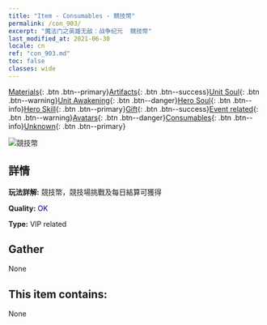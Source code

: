 ```yaml
---
title: "Item - Consumables - 競技幣"
permalink: /con_903/
excerpt: "魔法门之英雄无敌：战争纪元  競技幣"
last_modified_at: 2021-06-30
locale: cn
ref: "con_903.md"
toc: false
classes: wide
---
```

 [Materials](/ItemsCN/){: .btn .btn--primary}[Artifacts](/ItemsCN/Artifacts/){: .btn .btn--success}[Unit Soul](/ItemsCN/UnitSoul/){: .btn .btn--warning}[Unit Awakening](/ItemsCN/UnitAwakening/){: .btn .btn--danger}[Hero Soul](/ItemsCN/HeroSoul/){: .btn .btn--info}[Hero Skill](/ItemsCN/HeroSkill/){: .btn .btn--primary}[Gift](/ItemsCN/Gift/){: .btn .btn--success}[Event related](/ItemsCN/Events/){: .btn .btn--warning}[Avatars](/ItemsCN/Avatars/){: .btn .btn--danger}[Consumables](/ItemsCN/Consumables/){: .btn .btn--info}[Unknown](/ItemsCN/Unknown/){: .btn .btn--primary}

 ![競技幣](/images/t/i_107.png)

## 詳情
 **玩法詳解:** 競技幣，競技場挑戰及每日結算可獲得

 **Quality:** <span style="color: #000080">OK</span>

 **Type:** VIP related

## Gather

  None

## This item contains:

  None

